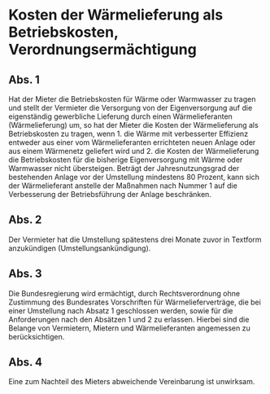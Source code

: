 # Kosten der Wärmelieferung als Betriebskosten, Verordnungsermächtigung



## Abs. 1

 Hat der Mieter die Betriebskosten für Wärme oder Warmwasser zu tragen und stellt der Vermieter die Versorgung von der Eigenversorgung auf die eigenständig gewerbliche Lieferung durch einen Wärmelieferanten (Wärmelieferung) um, so hat der Mieter die Kosten der Wärmelieferung als Betriebskosten zu tragen, wenn  1.
 die Wärme mit verbesserter Effizienz entweder aus einer vom Wärmelieferanten errichteten neuen Anlage oder aus einem Wärmenetz geliefert wird und
 2.
 die Kosten der Wärmelieferung die Betriebskosten für die bisherige Eigenversorgung mit Wärme oder Warmwasser nicht übersteigen.
Beträgt der Jahresnutzungsgrad der bestehenden Anlage vor der Umstellung mindestens 80 Prozent, kann sich der Wärmelieferant anstelle der Maßnahmen nach Nummer 1 auf die Verbesserung der Betriebsführung der Anlage beschränken.

## Abs. 2

 Der Vermieter hat die Umstellung spätestens drei Monate zuvor in Textform anzukündigen (Umstellungsankündigung).

## Abs. 3

 Die Bundesregierung wird ermächtigt, durch Rechtsverordnung ohne Zustimmung des Bundesrates Vorschriften für Wärmelieferverträge, die bei einer Umstellung nach Absatz 1 geschlossen werden, sowie für die Anforderungen nach den Absätzen 1 und 2 zu erlassen. Hierbei sind die Belange von Vermietern, Mietern und Wärmelieferanten angemessen zu berücksichtigen.

## Abs. 4

 Eine zum Nachteil des Mieters abweichende Vereinbarung ist unwirksam. 

